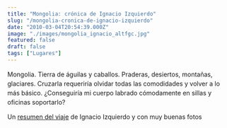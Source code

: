 ```yaml
---
title: "Mongolia: crónica de Ignacio Izquierdo"
slug: "/mongolia-cronica-de-ignacio-izquierdo"
date: "2010-03-04T20:54:39.000Z"
image: "./images/mongolia_ignacio_altfgc.jpg"
featured: false
draft: false
tags: ["Lugares"]
---
```



<span style="line-height: 1.5;">Mongolia. Tierra de águilas y caballos. Praderas, desiertos, montañas, glaciares. Cruzarla requeriría olvidar todas las comodidades y volver a lo más básico. ¿Conseguiría mi cuerpo labrado cómodamente en sillas y oficinas soportarlo?</span>

Un [resumen del viaje](http://www.quesabesde.com/noticias/mongolia-desierto-ulan-bator,1_5452) de Ignacio Izquierdo y con muy buenas fotos



